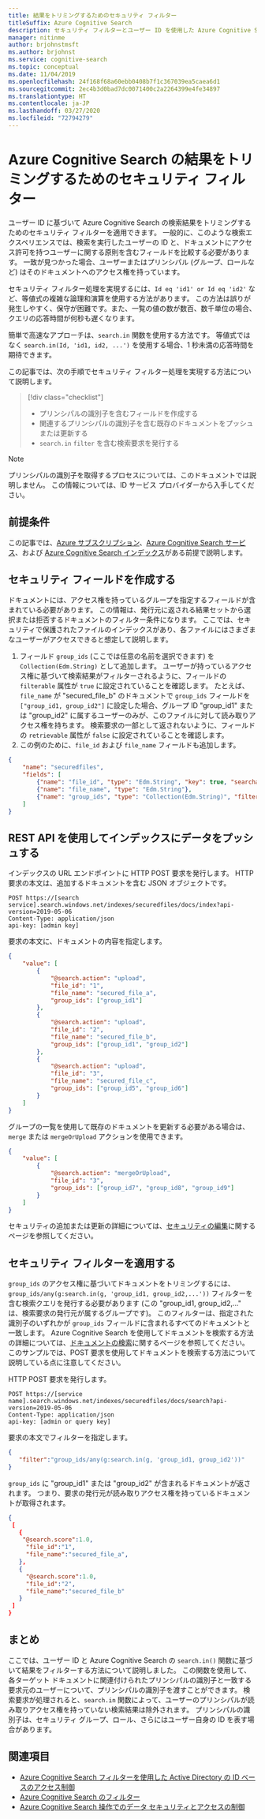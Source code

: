 ```yaml
---
title: 結果をトリミングするためのセキュリティ フィルター
titleSuffix: Azure Cognitive Search
description: セキュリティ フィルターとユーザー ID を使用した Azure Cognitive Search コンテンツに対するアクセス制御。
manager: nitinme
author: brjohnstmsft
ms.author: brjohnst
ms.service: cognitive-search
ms.topic: conceptual
ms.date: 11/04/2019
ms.openlocfilehash: 24f168f68a60ebb0408b7f1c367039ea5caea6d1
ms.sourcegitcommit: 2ec4b3d0bad7dc0071400c2a2264399e4fe34897
ms.translationtype: HT
ms.contentlocale: ja-JP
ms.lasthandoff: 03/27/2020
ms.locfileid: "72794279"
---
```

# <a name="security-filters-for-trimming-results-in-azure-cognitive-search"></a>Azure Cognitive Search の結果をトリミングするためのセキュリティ フィルター

ユーザー ID に基づいて Azure Cognitive Search の検索結果をトリミングするためのセキュリティ フィルターを適用できます。 一般的に、このような検索エクスペリエンスでは、検索を実行したユーザーの ID と、ドキュメントにアクセス許可を持つユーザーに関する原則を含むフィールドを比較する必要があります。 一致が見つかった場合、ユーザーまたはプリンシパル (グループ、ロールなど) はそのドキュメントへのアクセス権を持っています。

セキュリティ フィルター処理を実現するには、`Id eq 'id1' or Id eq 'id2'` など、等値式の複雑な論理和演算を使用する方法があります。 この方法は誤りが発生しやすく、保守が困難です。また、一覧の値の数が数百、数千単位の場合、クエリの応答時間が何秒も遅くなります。 

簡単で高速なアプローチは、`search.in` 関数を使用する方法です。 等値式ではなく `search.in(Id, 'id1, id2, ...')` を使用する場合、1 秒未満の応答時間を期待できます。

この記事では、次の手順でセキュリティ フィルター処理を実現する方法について説明します。
> [!div class="checklist"]
> * プリンシパルの識別子を含むフィールドを作成する 
> * 関連するプリンシパルの識別子を含む既存のドキュメントをプッシュまたは更新する
> * `search.in` `filter` を含む検索要求を発行する

>[!NOTE]
> プリンシパルの識別子を取得するプロセスについては、このドキュメントでは説明しません。 この情報については、ID サービス プロバイダーから入手してください。

## <a name="prerequisites"></a>前提条件

この記事では、[Azure サブスクリプション](https://azure.microsoft.com/pricing/free-trial/?WT.mc_id=A261C142F)、[Azure Cognitive Search サービス](https://docs.microsoft.com/azure/search/search-create-service-portal)、および [Azure Cognitive Search インデックス](https://docs.microsoft.com/azure/search/search-create-index-portal)がある前提で説明します。  

## <a name="create-security-field"></a>セキュリティ フィールドを作成する

ドキュメントには、アクセス権を持っているグループを指定するフィールドが含まれている必要があります。 この情報は、発行元に返される結果セットから選択または拒否するドキュメントのフィルター条件になります。
ここでは、セキュリティで保護されたファイルのインデックスがあり、各ファイルにはさまざまなユーザーがアクセスできると想定して説明します。
1. フィールド `group_ids` (ここでは任意の名前を選択できます) を `Collection(Edm.String)` として追加します。 ユーザーが持っているアクセス権に基づいて検索結果がフィルターされるように、フィールドの `filterable` 属性が `true` に設定されていることを確認します。 たとえば、`file_name` が "secured_file_b" のドキュメントで `group_ids` フィールドを `["group_id1, group_id2"]` に設定した場合、グループ ID "group_id1" または "group_id2" に属するユーザーのみが、このファイルに対して読み取りアクセス権を持ちます。
   検索要求の一部として返されないように、フィールドの `retrievable` 属性が `false` に設定されていることを確認します。
2. この例のために、`file_id` および `file_name` フィールドも追加します。  

```JSON
{
    "name": "securedfiles",  
    "fields": [
        {"name": "file_id", "type": "Edm.String", "key": true, "searchable": false, "sortable": false, "facetable": false},
        {"name": "file_name", "type": "Edm.String"},
        {"name": "group_ids", "type": "Collection(Edm.String)", "filterable": true, "retrievable": false}
    ]
}
```

## <a name="pushing-data-into-your-index-using-the-rest-api"></a>REST API を使用してインデックスにデータをプッシュする
  
インデックスの URL エンドポイントに HTTP POST 要求を発行します。 HTTP 要求の本文は、追加するドキュメントを含む JSON オブジェクトです。

```
POST https://[search service].search.windows.net/indexes/securedfiles/docs/index?api-version=2019-05-06  
Content-Type: application/json
api-key: [admin key]
```

要求の本文に、ドキュメントの内容を指定します。

```JSON
{
    "value": [
        {
            "@search.action": "upload",
            "file_id": "1",
            "file_name": "secured_file_a",
            "group_ids": ["group_id1"]
        },
        {
            "@search.action": "upload",
            "file_id": "2",
            "file_name": "secured_file_b",
            "group_ids": ["group_id1", "group_id2"]
        },
        {
            "@search.action": "upload",
            "file_id": "3",
            "file_name": "secured_file_c",
            "group_ids": ["group_id5", "group_id6"]
        }
    ]
}
```

グループの一覧を使用して既存のドキュメントを更新する必要がある場合は、`merge` または `mergeOrUpload` アクションを使用できます。

```JSON
{
    "value": [
        {
            "@search.action": "mergeOrUpload",
            "file_id": "3",
            "group_ids": ["group_id7", "group_id8", "group_id9"]
        }
    ]
}
```

セキュリティの追加または更新の詳細については、[セキュリティの編集](https://docs.microsoft.com/rest/api/searchservice/addupdate-or-delete-documents)に関するページを参照してください。
   
## <a name="apply-the-security-filter"></a>セキュリティ フィルターを適用する

`group_ids` のアクセス権に基づいてドキュメントをトリミングするには、`group_ids/any(g:search.in(g, 'group_id1, group_id2,...'))` フィルターを含む検索クエリを発行する必要があります (この "group_id1, group_id2,..." は、検索要求の発行元が属するグループです)。
このフィルターは、指定された識別子のいずれかが `group_ids` フィールドに含まれるすべてのドキュメントと一致します。
Azure Cognitive Search を使用してドキュメントを検索する方法の詳細については、[ドキュメントの検索](https://docs.microsoft.com/rest/api/searchservice/search-documents)に関するページを参照してください。
このサンプルでは、POST 要求を使用してドキュメントを検索する方法について説明している点に注意してください。

HTTP POST 要求を発行します。

```
POST https://[service name].search.windows.net/indexes/securedfiles/docs/search?api-version=2019-05-06
Content-Type: application/json  
api-key: [admin or query key]
```

要求の本文でフィルターを指定します。

```JSON
{
   "filter":"group_ids/any(g:search.in(g, 'group_id1, group_id2'))"  
}
```

`group_ids` に "group_id1" または "group_id2" が含まれるドキュメントが返されます。 つまり、要求の発行元が読み取りアクセス権を持っているドキュメントが取得されます。

```JSON
{
 [
   {
    "@search.score":1.0,
     "file_id":"1",
     "file_name":"secured_file_a",
   },
   {
     "@search.score":1.0,
     "file_id":"2",
     "file_name":"secured_file_b"
   }
 ]
}
```
## <a name="conclusion"></a>まとめ

ここでは、ユーザー ID と Azure Cognitive Search の `search.in()` 関数に基づいて結果をフィルターする方法について説明しました。 この関数を使用して、各ターゲット ドキュメントに関連付けられたプリンシパルの識別子と一致する要求元のユーザーについて、プリンシパルの識別子を渡すことができます。 検索要求が処理されると、`search.in` 関数によって、ユーザーのプリンシパルが読み取りアクセス権を持っていない検索結果は除外されます。 プリンシパルの識別子は、セキュリティ グループ、ロール、さらにはユーザー自身の ID を表す場合があります。
 
## <a name="see-also"></a>関連項目

+ [Azure Cognitive Search フィルターを使用した Active Directory の ID ベースのアクセス制御](search-security-trimming-for-azure-search-with-aad.md)
+ [Azure Cognitive Search のフィルター](search-filters.md)
+ [Azure Cognitive Search 操作でのデータ セキュリティとアクセスの制御](search-security-overview.md)